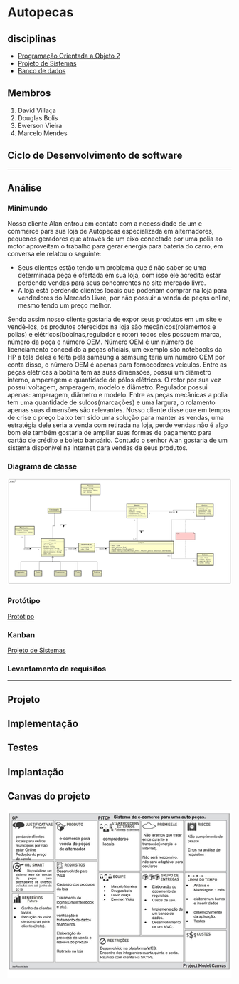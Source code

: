 # Autopecas

## disciplinas

- [Programação Orientada a Objeto 2](/poo2)
- [Projeto de Sistemas](/projeto_sistemas)
- [Banco de dados ](/banco_de_dados)

## Membros

1. David Villaça
2. Douglas Bolis
3. Ewerson Vieira
4. Marcelo Mendes



## Ciclo de Desenvolvimento de software

<hr>

## Análise

### Minimundo
Nosso cliente Alan entrou em contato com a necessidade de um e commerce para sua loja de Autopeças especializada em alternadores, pequenos geradores que através de um eixo conectado por uma polia ao motor aproveitam o trabalho para gerar energia para bateria do carro, em conversa ele relatou o seguinte:

* Seus clientes estão tendo um problema que é não saber se uma determinada peça é ofertada em sua loja, com isso ele acredita estar perdendo vendas para seus concorrentes no site mercado livre.
* A loja está perdendo clientes locais que poderiam comprar na loja para vendedores do Mercado Livre, por não possuir a venda de peças online, mesmo tendo um preço melhor.
  
Sendo assim nosso cliente gostaria de expor seus produtos em um site e vendê-los, os produtos oferecidos na loja são mecânicos(rolamentos e polias) e elétricos(bobinas,regulador e rotor) todos eles possuem marca, número da peça e número OEM.
Número OEM é um número de licenciamento concedido a peças oficiais, um exemplo são notebooks da HP a tela deles é feita pela samsung a samsung teria um número OEM por conta disso, o número OEM é apenas para fornecedores veículos.
Entre as peças elétricas a bobina tem as suas dimensões, possui um diâmetro interno, amperagem e quantidade de pólos elétricos. 
O rotor por sua vez possui voltagem, amperagem, modelo e diâmetro.
Regulador possui apenas: amperagem, diâmetro e modelo.
Entre as peças mecânicas a polia tem uma quantidade de sulcos(marcações) e uma largura, o rolamento apenas suas dimensões são relevantes.
Nosso cliente disse que em tempos de crise o preço baixo tem sido uma solução para manter as vendas, uma estratégia dele seria a venda com retirada na loja, perde vendas não é algo bom ele também gostaria de ampliar suas formas de pagamento para cartão de crédito e boleto bancário.
Contudo o senhor Alan gostaria de um sistema disponível na internet para vendas de seus produtos.
<br>
### Diagrama de classe
![Diagrama de classe](/analise/diagramas/imagem/dominio.jpg)

### Protótipo
[Protótipo](https://github.com/MarceloMendes94/Autopecas/blob/master/analise/mockup.pdf)<br>

### Kanban
[Projeto de Sistemas](https://github.com/MarceloMendes94/Autopecas/projects/1)<br>

### Levantamento de requisitos

<hr>

## Projeto

## Implementação

## Testes

## Implantação

## Canvas do projeto

![Canvas](poo2/projectModelCanvas.jpg)
